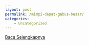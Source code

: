 ```yaml
---
layout: post
permalink: /mimpi-dapat-gabus-besar/
categories:
    - Uncategorized
---
```


[Baca Selengkapnya](/09)